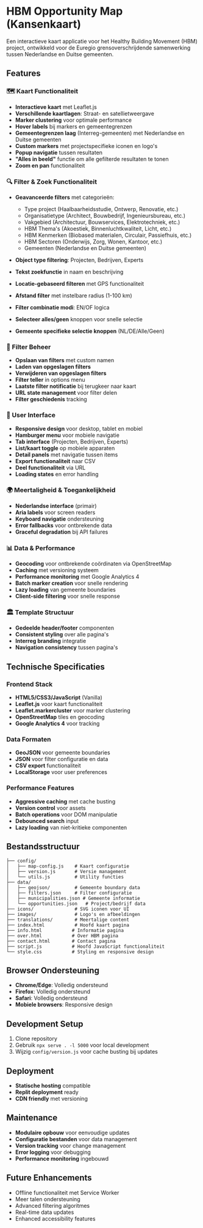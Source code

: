 # HBM Opportunity Map (Kansenkaart)

Een interactieve kaart applicatie voor het Healthy Building Movement (HBM) project, ontwikkeld voor de Euregio grensoverschrijdende samenwerking tussen Nederlandse en Duitse gemeenten.

## Features

### 🗺️ Kaart Functionaliteit
- **Interactieve kaart** met Leaflet.js
- **Verschillende kaartlagen**: Straat- en satellietweergave
- **Marker clustering** voor optimale performance
- **Hover labels** bij markers en gemeentegrenzen
- **Gemeentegrenzen laag** (Interreg-gemeenten) met Nederlandse en Duitse gemeenten
- **Custom markers** met projectspecifieke iconen en logo's
- **Popup navigatie** tussen resultaten
- **"Alles in beeld"** functie om alle gefilterde resultaten te tonen
- **Zoom en pan** functionaliteit

### 🔍 Filter & Zoek Functionaliteit
- **Geavanceerde filters** met categorieën:
  - Type project (Haalbaarheidsstudie, Ontwerp, Renovatie, etc.)
  - Organisatietype (Architect, Bouwbedrijf, Ingenieursbureau, etc.)
  - Vakgebied (Architectuur, Bouwservices, Elektrotechniek, etc.)
  - HBM Thema's (Akoestiek, Binnenluchtkwaliteit, Licht, etc.)
  - HBM Kenmerken (Biobased materialen, Circulair, Passiefhuis, etc.)
  - HBM Sectoren (Onderwijs, Zorg, Wonen, Kantoor, etc.)
  - Gemeenten (Nederlandse en Duitse gemeenten)

- **Object type filtering**: Projecten, Bedrijven, Experts
- **Tekst zoekfunctie** in naam en beschrijving
- **Locatie-gebaseerd filteren** met GPS functionaliteit
- **Afstand filter** met instelbare radius (1-100 km)
- **Filter combinatie modi**: EN/OF logica
- **Selecteer alles/geen** knoppen voor snelle selectie
- **Gemeente specifieke selectie knoppen** (NL/DE/Alle/Geen)

### 💾 Filter Beheer
- **Opslaan van filters** met custom namen
- **Laden van opgeslagen filters**
- **Verwijderen van opgeslagen filters**
- **Filter teller** in options menu
- **Laatste filter notificatie** bij terugkeer naar kaart
- **URL state management** voor filter delen
- **Filter geschiedenis** tracking

### 📱 User Interface
- **Responsive design** voor desktop, tablet en mobiel
- **Hamburger menu** voor mobiele navigatie
- **Tab interface** (Projecten, Bedrijven, Experts)
- **List/kaart toggle** op mobiele apparaten
- **Detail panels** met navigatie tussen items
- **Export functionaliteit** naar CSV
- **Deel functionaliteit** via URL
- **Loading states** en error handling

### 🌍 Meertaligheid & Toegankelijkheid
- **Nederlandse interface** (primair)
- **Aria labels** voor screen readers
- **Keyboard navigatie** ondersteuning
- **Error fallbacks** voor ontbrekende data
- **Graceful degradation** bij API failures

### 📊 Data & Performance
- **Geocoding** voor ontbrekende coördinaten via OpenStreetMap
- **Caching** met versioning systeem
- **Performance monitoring** met Google Analytics 4
- **Batch marker creation** voor snelle rendering
- **Lazy loading** van gemeente boundaries
- **Client-side filtering** voor snelle response

### 🏛️ Template Structuur
- **Gedeelde header/footer** componenten
- **Consistent styling** over alle pagina's
- **Interreg branding** integratie
- **Navigation consistency** tussen pagina's

## Technische Specificaties

### Frontend Stack
- **HTML5/CSS3/JavaScript** (Vanilla)
- **Leaflet.js** voor kaart functionaliteit
- **Leaflet.markercluster** voor marker clustering
- **OpenStreetMap** tiles en geocoding
- **Google Analytics 4** voor tracking

### Data Formaten
- **GeoJSON** voor gemeente boundaries
- **JSON** voor filter configuratie en data
- **CSV export** functionaliteit
- **LocalStorage** voor user preferences

### Performance Features
- **Aggressive caching** met cache busting
- **Version control** voor assets
- **Batch operations** voor DOM manipulatie
- **Debounced search** input
- **Lazy loading** van niet-kritieke componenten

## Bestandsstructuur

```
├── config/
│   ├── map-config.js    # Kaart configuratie
│   ├── version.js       # Versie management
│   └── utils.js         # Utility functies
├── data/
│   ├── geojson/         # Gemeente boundary data
│   ├── filters.json     # Filter configuratie
│   ├── municipalities.json # Gemeente informatie
│   └── opportunities.json   # Project/bedrijf data
├── icons/               # SVG iconen voor UI
├── images/              # Logo's en afbeeldingen
├── translations/        # Meertalige content
├── index.html           # Hoofd kaart pagina
├── info.html           # Informatie pagina
├── over.html           # Over HBM pagina
├── contact.html        # Contact pagina
├── script.js           # Hoofd JavaScript functionaliteit
└── style.css           # Styling en responsive design
```

## Browser Ondersteuning
- **Chrome/Edge**: Volledig ondersteund
- **Firefox**: Volledig ondersteund  
- **Safari**: Volledig ondersteund
- **Mobiele browsers**: Responsive design

## Development Setup
1. Clone repository
2. Gebruik `npx serve . -l 5000` voor local development
3. Wijzig `config/version.js` voor cache busting bij updates

## Deployment
- **Statische hosting** compatible
- **Replit deployment** ready
- **CDN friendly** met versioning

## Maintenance
- **Modulaire opbouw** voor eenvoudige updates
- **Configuratie bestanden** voor data management
- **Version tracking** voor change management
- **Error logging** voor debugging
- **Performance monitoring** ingebouwd

## Future Enhancements
- Offline functionaliteit met Service Worker
- Meer talen ondersteuning
- Advanced filtering algoritmes
- Real-time data updates
- Enhanced accessibility features